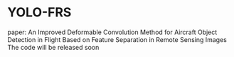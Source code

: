 # YOLO-FRS
paper: An Improved Deformable Convolution Method for Aircraft Object Detection in Flight Based on Feature Separation in Remote Sensing Images
The code will be released soon
